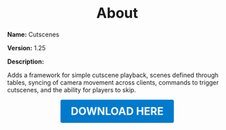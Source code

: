 <h1 style="text-align:center; font-size:2rem; font-weight:bold;">About</h1>

**Name:**
Cutscenes

**Version:**
1.25

**Description:**

Adds a framework for simple cutscene playback, scenes defined through tables, syncing of camera movement across clients, commands to trigger cutscenes, and the ability for players to skip.




<p align="center"><a href="https://github.com/LiliaFramework/Modules/raw/refs/heads/gh-pages/cutscenes.zip" style="display:inline-block;padding:12px 24px;font-size:1.5rem;font-weight:bold;text-decoration:none;color:#fff;background-color:var(--md-primary-fg-color,#007acc);border-radius:4px;">DOWNLOAD HERE</a></p>
